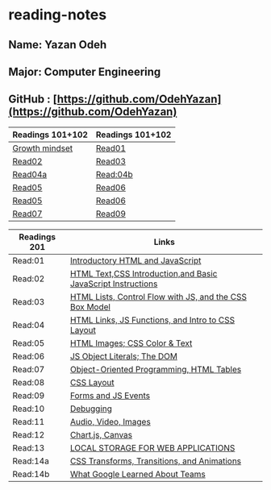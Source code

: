 # reading-notes

## Name: Yazan Odeh

## Major: Computer Engineering

## GitHub : [https://github.com/OdehYazan](https://github.com/OdehYazan)

 |Readings 101+102|  Readings 101+102     |
 |--------|--------|
 |[Growth mindset](https://odehyazan.github.io/reading-notes/102/mind)|[Read01](https://odehyazan.github.io/reading-notes/102/Read:01-LearningMarkdown)|
|[Read02](https://odehyazan.github.io/reading-notes/102/Read:02-RevisionsandtheCloud)| [Read03](https://odehyazan.github.io/reading-notes/102/Read:03-StructurewebpageswithHTML)|
|[Read04a](https://odehyazan.github.io/reading-notes/102/Read:04a)| [Read:04b](https://odehyazan.github.io/reading-notes/102/Read:04b)|
|[Read05](https://odehyazan.github.io/reading-notes/102/Read:05)|[Read06](https://odehyazan.github.io/reading-notes/102/Read:06) |
|[Read05](https://odehyazan.github.io/reading-notes/102/Read:05)|[Read06](https://odehyazan.github.io/reading-notes/102/Read:06) |
|[Read07](https://odehyazan.github.io/reading-notes/102/Read:07)|[Read09](https://odehyazan.github.io/reading-notes/102/Read:09)|

|Readings 201|     Links   |
 |--------|--------|
 |Read:01|[Introductory HTML and JavaScript](https://odehyazan.github.io/reading-notes/201/class-01)|
 |Read:02|[HTML Text,CSS Introduction,and Basic JavaScript Instructions](https://odehyazan.github.io/reading-notes/201/class-02)|
 |Read:03|[HTML Lists, Control Flow with JS, and the CSS Box Model](https://odehyazan.github.io/reading-notes/201/class-03)|
 |Read:04|[HTML Links, JS Functions, and Intro to CSS Layout](https://odehyazan.github.io/reading-notes/201/class-04)
 |Read:05|[HTML Images; CSS Color & Text](https://odehyazan.github.io/reading-notes/201/class-05)
 |Read:06|[JS Object Literals; The DOM](https://odehyazan.github.io/reading-notes/201/class-06)
 |Read:07|[Object-Oriented Programming, HTML Tables](https://odehyazan.github.io/reading-notes/201/class-07)
 |Read:08|[CSS Layout](https://odehyazan.github.io/reading-notes/201/class-08)
 |Read:09|[Forms and JS Events](https://odehyazan.github.io/reading-notes/201/class-09)
|Read:10|[Debugging](https://odehyazan.github.io/reading-notes/201/class-10)
|Read:11|[Audio, Video, Images](https://odehyazan.github.io/reading-notes/201/class-11)
|Read:12|[Chart.js, Canvas](https://odehyazan.github.io/reading-notes/201/class-12)
|Read:13|[LOCAL STORAGE FOR WEB APPLICATIONS](https://odehyazan.github.io/reading-notes/201/class-13)
|Read:14a|[CSS Transforms, Transitions, and Animations](https://odehyazan.github.io/reading-notes/201/class-14a)
|Read:14b|[What Google Learned About Teams](https://odehyazan.github.io/reading-notes/201/class-14b)
